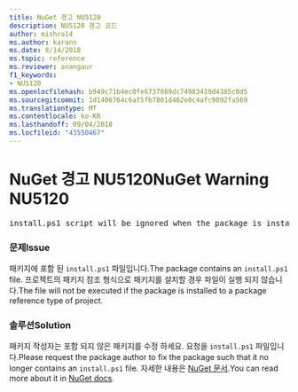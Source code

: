```yaml
---
title: NuGet 경고 NU5120
description: NU5120 경고 코드
author: mishra14
ms.author: karann
ms.date: 8/14/2018
ms.topic: reference
ms.reviewer: anangaur
f1_keywords:
- NU5120
ms.openlocfilehash: b949c71b4ec0fe6737089dc74983419d4385c0d5
ms.sourcegitcommit: 1d1406764c6af5fb7801d462e0c4afc9092fa569
ms.translationtype: MT
ms.contentlocale: ko-KR
ms.lasthandoff: 09/04/2018
ms.locfileid: "43550467"
---
```

# <a name="nuget-warning-nu5120"></a><span data-ttu-id="563ea-103">NuGet 경고 NU5120</span><span class="sxs-lookup"><span data-stu-id="563ea-103">NuGet Warning NU5120</span></span>
<pre>install.ps1 script will be ignored when the package is installed after the migration.</pre>

### <a name="issue"></a><span data-ttu-id="563ea-104">문제</span><span class="sxs-lookup"><span data-stu-id="563ea-104">Issue</span></span>

<span data-ttu-id="563ea-105">패키지에 포함 된 `install.ps1` 파일입니다.</span><span class="sxs-lookup"><span data-stu-id="563ea-105">The package contains an `install.ps1` file.</span></span> <span data-ttu-id="563ea-106">프로젝트의 패키지 참조 형식으로 패키지를 설치할 경우 파일이 실행 되지 않습니다.</span><span class="sxs-lookup"><span data-stu-id="563ea-106">The file will not be executed if the package is installed to a package reference type of project.</span></span>


### <a name="solution"></a><span data-ttu-id="563ea-107">솔루션</span><span class="sxs-lookup"><span data-stu-id="563ea-107">Solution</span></span>

<span data-ttu-id="563ea-108">패키지 작성자는 포함 되지 않은 패키지를 수정 하세요. 요청을 `install.ps1` 파일입니다.</span><span class="sxs-lookup"><span data-stu-id="563ea-108">Please request the package author to fix the package such that it no longer contains an `install.ps1` file.</span></span> <span data-ttu-id="563ea-109">자세한 내용은 [NuGet 문서](https://docs.microsoft.com/en-us/nuget/reference/migrate-packages-config-to-package-reference).</span><span class="sxs-lookup"><span data-stu-id="563ea-109">You can read more about it in [NuGet docs](https://docs.microsoft.com/en-us/nuget/reference/migrate-packages-config-to-package-reference).</span></span>

